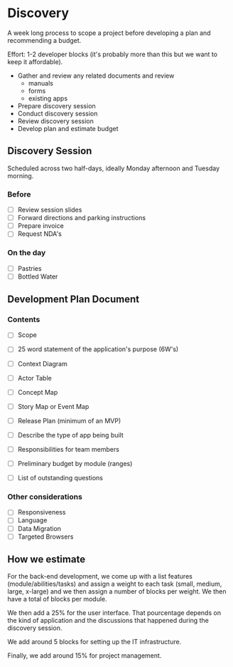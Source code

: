 # Discovery

A week long process to scope a project before developing a plan and recommending a budget.

Effort: 1-2 developer blocks (it's probably more than this but we want to keep it affordable).

- Gather and review any related documents and review
  - manuals
  - forms
  - existing apps
- Prepare discovery session
- Conduct discovery session
- Review discovery session
- Develop plan and estimate budget

## Discovery Session

Scheduled across two half-days, ideally Monday afternoon and Tuesday morning.

### Before

- [ ] Review session slides
- [ ] Forward directions and parking instructions
- [ ] Prepare invoice
- [ ] Request NDA's

### On the day

- [ ] Pastries
- [ ] Bottled Water

## Development Plan Document

### Contents

- [ ] Scope
- [ ] 25 word statement of the application's purpose (6W's)
- [ ] Context Diagram
- [ ] Actor Table
- [ ] Concept Map
- [ ] Story Map or Event Map
- [ ] Release Plan (minimum of an MVP)
- [ ] Describe the type of app being built
- [ ] Responsibilities for team members
- [ ] Preliminary budget by module (ranges)
- [ ] List of outstanding questions


### Other considerations

- [ ] Responsiveness
- [ ] Language
- [ ] Data Migration
- [ ] Targeted Browsers

## How we estimate

For the back-end development, we come up with a list features (module/abilities/tasks) and assign a weight to each task (small, medium, large, x-large) and we then assign a number of blocks per weight. We then have a total of blocks per module.

We then add a 25% for the user interface. That pourcentage depends on the kind of application and the discussions that happened during the discovery session.

We add around 5 blocks for setting up the IT infrastructure.

Finally, we add around 15% for project management.
